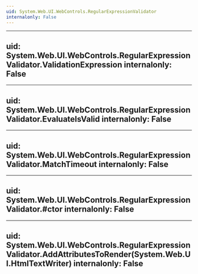 ```yaml
---
uid: System.Web.UI.WebControls.RegularExpressionValidator
internalonly: False
---
```


---
uid: System.Web.UI.WebControls.RegularExpressionValidator.ValidationExpression
internalonly: False
---

---
uid: System.Web.UI.WebControls.RegularExpressionValidator.EvaluateIsValid
internalonly: False
---

---
uid: System.Web.UI.WebControls.RegularExpressionValidator.MatchTimeout
internalonly: False
---

---
uid: System.Web.UI.WebControls.RegularExpressionValidator.#ctor
internalonly: False
---

---
uid: System.Web.UI.WebControls.RegularExpressionValidator.AddAttributesToRender(System.Web.UI.HtmlTextWriter)
internalonly: False
---
